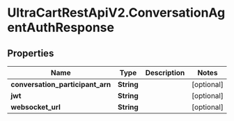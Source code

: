# UltraCartRestApiV2.ConversationAgentAuthResponse

## Properties
Name | Type | Description | Notes
------------ | ------------- | ------------- | -------------
**conversation_participant_arn** | **String** |  | [optional] 
**jwt** | **String** |  | [optional] 
**websocket_url** | **String** |  | [optional] 


